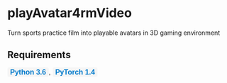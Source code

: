 # playAvatar4rmVideo
Turn sports practice film into playable avatars in 3D gaming environment

## Requirements

<div style="font-family: Arial, sans-serif; font-size: 16px; color: #333; margin: 10px 0;">
  <span style="background-color: #f5f5f5; padding: 2px 6px; border-radius: 4px; font-weight: bold; color: #007ACC;">Python 3.6</span>,
  <span style="background-color: #f5f5f5; padding: 2px 6px; border-radius: 4px; font-weight: bold; color: #007ACC;">PyTorch 1.4</span>
</div>
